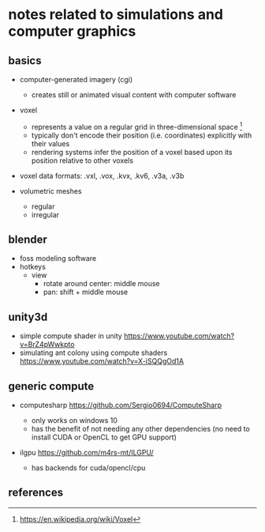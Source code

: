 # notes related to simulations and computer graphics

## basics

- computer-generated imagery (cgi)
  - creates still or animated visual content with computer software

- voxel
  - represents a value on a regular grid in three-dimensional space [^1]
  - typically don't encode their position (i.e. coordinates) explicitly with their values
  - rendering systems infer the position of a voxel based upon its position relative to other voxels

- voxel data formats: .vxl, .vox, .kvx, .kv6, .v3a, .v3b

- volumetric meshes
  - regular
  - irregular


## blender

- foss modeling software
- hotkeys
  - view
    - rotate around center: 	middle mouse
    - pan: 					shift + middle mouse


## unity3d

- simple compute shader in unity https://www.youtube.com/watch?v=BrZ4pWwkpto
- simulating ant colony using compute shaders https://www.youtube.com/watch?v=X-iSQQgOd1A


## generic compute

- computesharp https://github.com/Sergio0694/ComputeSharp
  - only works on windows 10
  - has the benefit of not needing any other dependencies (no need to install CUDA or OpenCL to get GPU support)

- ilgpu https://github.com/m4rs-mt/ILGPU/
  - has backends for cuda/opencl/cpu


## references

[^1]: https://en.wikipedia.org/wiki/Voxel
